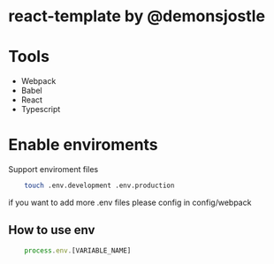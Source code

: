 # react-template by @demonsjostle

# Tools
- Webpack
- Babel
- React 
- Typescript


# Enable enviroments
Support enviroment files
```bash
    touch .env.development .env.production
```
if you want to add more .env files please config in config/webpack 

## How to use env 
```Typescript
    process.env.[VARIABLE_NAME]
```


